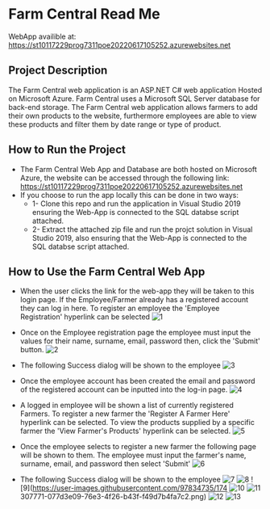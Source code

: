 # Farm Central Read Me

WebApp availible at: https://st10117229prog7311poe20220617105252.azurewebsites.net

## Project Description
The Farm Central web application is an ASP.NET C# web application Hosted on Microsoft Azure. Farm Central uses a Microsoft SQL Server database for back-end storage. The Farm Central web application allows farmers to add their own products to the website, furthermore employees are able to view these products and filter them by date range or type of product.

## How to Run the Project
* The Farm Central Web App and Database are both hosted on Microsoft Azure, the website can be accessed through the following link:  https://st10117229prog7311poe20220617105252.azurewebsites.net
* If you choose to run the app locally this can be done in two ways:
  * 1- Clone this repo and run the application in Visual Studio 2019 ensuring the Web-App is connected to the SQL databse script attached.
  * 2- Extract the attached zip file and run the projct solution in Visual Studio 2019, also ensuring that the Web-App is connected to the SQL databse script attached.

## How to Use the Farm Central Web App

* When the user clicks the link for the web-app they will be taken to this login page. If the Employee/Farmer already has a registered account they can log in here. To register an employee the 'Employee Registration' hyperlink can be selected
![1](https://user-images.githubusercontent.com/97834735/174307701-8c03c141-6f60-41df-b451-b14e3bfd2198.png)

* Once on the Employee registration page the employee must input the values for their name, surname, email, password then, click the 'Submit' button.
![2](https://user-images.githubusercontent.com/97834735/174307707-99260bc2-fed8-440b-835a-9bf6ed728685.png)

* The following Success dialog will be shown to the employee
![3](https://user-images.githubusercontent.com/97834735/174307713-40f0c0ae-3a4d-4c9f-abda-9fac1ec84514.png)

* Once the employee account has been created the email and password of the registered account can be inputted into the log-in page.
![4](https://user-images.githubusercontent.com/97834735/174307732-bd9b9966-812f-4400-bc1a-66e49709bd2f.png)

* A logged in employee will be shown a list of currently registered Farmers. To register a new farmer the 'Register A Farmer Here' hyperlink can be selected. To view the products supplied by a specific farmer the 'View Farmer's Products' hyperlink can be selected.
![5](https://user-images.githubusercontent.com/97834735/174307742-edcc30a9-0547-4455-b27c-50c9d797c8aa.png)

* Once the employee selects to register a new farmer the following page will be shown to them. The employee must input the farmer's name, surname, email, and password then select 'Submit'
![6](https://user-images.githubusercontent.com/97834735/174307750-94b7d5ce-3e41-441b-8290-d68e90f4be85.png)

* The following Success dialog will be shown to the employee
![7](https://user-images.githubusercontent.com/97834735/174307760-c681e4c1-d427-4c31-a1bc-1bb668da1428.png)
![8](https://user-images.githubusercontent.com/97834735/174307766-d90ccc3f-5279-4ab6-8e7e-1d292b2c9f50.png)
![9](https://user-images.githubusercontent.com/97834735/174
![10](https://user-images.githubusercontent.com/97834735/174307779-6634c8c8-09a3-4d9a-843d-0be9f26055e4.png)
![11](https://user-images.githubusercontent.com/97834735/174307789-62bb7e51-cc48-41c2-b1e8-353f55e56b64.png)
307771-077d3e09-76e3-4f26-b43f-f49d7b4fa7c2.png)
![12](https://user-images.githubusercontent.com/97834735/174307805-64fc8291-f2c5-4f60-83cd-e698d7a3d3dd.png)
![13](https://user-images.githubusercontent.com/97834735/174307816-d43b7345-b834-47c0-aa61-6cbedea42f50.png)

